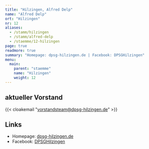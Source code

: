 ```yaml
---
title: "Hilzingen, Alfred Delp"
name: "Alfred Delp"
ort: "Hilzingen"
nr: 12
aliases:
  - /stamm/hilzingen
  - /stamm/alfred-delp
  - /staemme/12-hilzingen
page: true
readmore: true
summary: "Homepage: dpsg-hilzingen.de | Facebook: DPSGHilzingen"
menu:
  main:
    parent: "staemme"
    name: "Hilzingen"
    weight: 12
---
```


## aktueller Vorstand

{{< cloakemail "vorstandsteam@dpsg-hilzingen.de" >}}

## Links

* Homepage: [dpsg-hilzingen.de](https://www.dpsg-hilzingen.de/)
* Facebook: [DPSGHilzingen](https://www.facebook.com/DPSGHilzingen/)
